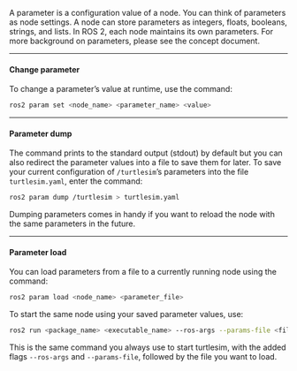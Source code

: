 A parameter is a configuration value of a node. You can think of parameters as node settings. A node can store parameters as integers, floats, booleans, strings, and lists. In ROS 2, each node maintains its own parameters. For more background on parameters, please see the concept document.

---
#### Change parameter
To change a parameter’s value at runtime, use the command:
```bash
ros2 param set <node_name> <parameter_name> <value>
```

---
#### Parameter dump
The command prints to the standard output (stdout) by default but you can also redirect the parameter values into a file to save them for later. To save your current configuration of `/turtlesim`’s parameters into the file `turtlesim.yaml`, enter the command:
```bash
ros2 param dump /turtlesim > turtlesim.yaml
```
Dumping parameters comes in handy if you want to reload the node with the same parameters in the future.

---
#### Parameter load
You can load parameters from a file to a currently running node using the command:
```bash
ros2 param load <node_name> <parameter_file>
```

To start the same node using your saved parameter values, use:
```bash
ros2 run <package_name> <executable_name> --ros-args --params-file <file_name>
```
This is the same command you always use to start turtlesim, with the added flags `--ros-args` and `--params-file`, followed by the file you want to load.
